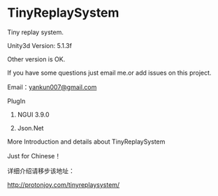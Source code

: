 # TinyReplaySystem
Tiny replay system.

Unity3d Version: 5.1.3f

Other version is OK.

If you have some questions just email me.or add issues on this project.

Email：yankun007@gmail.com

PlugIn

1. NGUI 3.9.0

2. Json.Net

More Introduction and details about TinyReplaySystem

Just for Chinese！

详细介绍请移步该地址：

http://protonjoy.com/tinyreplaysystem/
